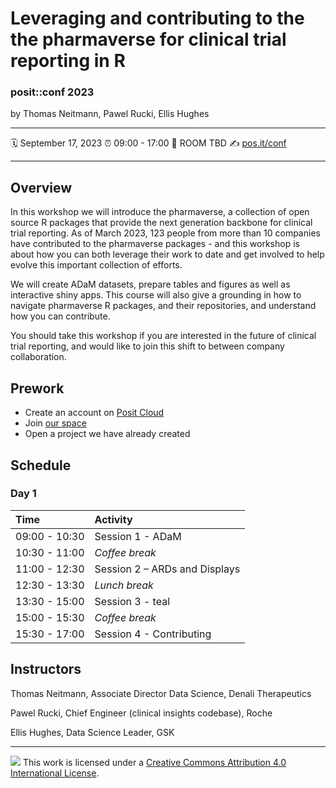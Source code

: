 Leveraging and contributing to the the pharmaverse for clinical trial reporting in R
================

### posit::conf 2023

by Thomas Neitmann, Pawel Rucki, Ellis Hughes

-----

:spiral_calendar: September 17, 2023
:alarm_clock:     09:00 - 17:00
:hotel:           ROOM TBD
:writing_hand:    [pos.it/conf](http://pos.it/conf)

-----

## Overview

In this workshop we will introduce the pharmaverse, a collection of open source R packages that provide the next generation backbone for clinical trial reporting. As of March 2023, 123 people from more than 10 companies have contributed to the pharmaverse packages - and this workshop is about how you can both leverage their work to date and get involved to help evolve this important collection of efforts.

We will create ADaM datasets, prepare tables and figures as well as interactive shiny apps. This course will also give a grounding in how to navigate pharmaverse R packages, and their repositories, and understand how you can contribute.

You should take this workshop if you are interested in the future of clinical trial reporting, and would like to join this shift to between company collaboration.

## Prework

- Create an account on [Posit Cloud](https://posit.cloud/)
- Join [our space](https://posit.cloud/spaces/397259/join?access_code=v1QYZGBMTduRTPetsN6fPKsfH-wLN4Pl9b3ydlkY)
- Open a project we have already created

## Schedule

### Day 1

| Time          | Activity                      |
| :------------ | :---------------------------- |
| 09:00 - 10:30 | Session 1 - ADaM              |
| 10:30 - 11:00 | *Coffee break*                |
| 11:00 - 12:30 | Session 2 – ARDs and Displays |
| 12:30 - 13:30 | *Lunch break*                 |
| 13:30 - 15:00 | Session 3 - teal              |
| 15:00 - 15:30 | *Coffee break*                |
| 15:30 - 17:00 | Session 4 - Contributing      |

## Instructors

Thomas Neitmann, Associate Director Data Science, Denali Therapeutics

Pawel Rucki, Chief Engineer (clinical insights codebase), Roche

Ellis Hughes, Data Science Leader, GSK

-----

![](https://i.creativecommons.org/l/by/4.0/88x31.png) This work is
licensed under a [Creative Commons Attribution 4.0 International
License](https://creativecommons.org/licenses/by/4.0/).
